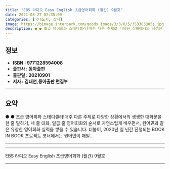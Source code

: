 ```yaml
---
title: "EBS 라디오 Easy English 초급영어회화 (월간) 9월호"
date: 2021-08-27 02:35:09
categories: [국내도서, 잡지]
image: https://bimage.interpark.com/goods_image/3/3/0/5/353383305s.jpg
description: ● ● 초급 영어회화 스테디셀러!매주 다른 주제로 다양한 상황에서의 생생한 대화문을 한 줄 말하기, 세 줄 대화, 일곱 줄 영어회화의 순서로 자연스럽게 배우면서, 원어민과 같은 유창한 영어회화 실력을 쌓을 수 있습니다. 더불어, 2020년 일 년간 진행되는 BOOK IN BOOK 프
---
```


## **정보**

- **ISBN : 9771228594008**
- **출판사 : 동아출판**
- **출판일 : 20210901**
- **저자 : 김태연,동아출판 편집부**

------



## **요약**

●  ●  초급 영어회화 스테디셀러!매주 다른 주제로 다양한 상황에서의 생생한 대화문을 한 줄 말하기, 세 줄 대화, 일곱 줄 영어회화의 순서로 자연스럽게 배우면서, 원어민과 같은 유창한 영어회화 실력을 쌓을 수 있습니다. 더불어, 2020년 일 년간 진행되는 BOOK IN BOOK 프로젝트 코너에서는 원어민이 매일... 

------



------


EBS 라디오 Easy English 초급영어회화 (월간) 9월호 

------


